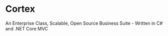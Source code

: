 # Cortex
An Enterprise Class, Scalable, Open Source Business Suite - Written in C# and .NET Core MVC 
